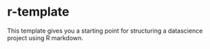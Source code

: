 # r-template
This template gives you a starting point for structuring a datascience project using R markdown.
